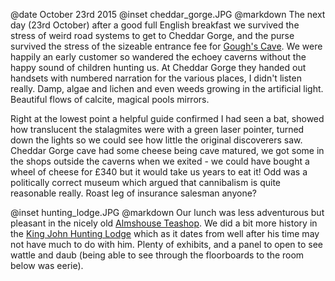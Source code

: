 @date		October 23rd 2015
@inset		cheddar_gorge.JPG
@markdown
The next day (23rd October)
after a good full English breakfast we survived the stress of weird road systems to get to
Cheddar Gorge, and the purse survived the stress of the sizeable entrance fee for
[Gough's Cave](https://www.cheddargorge.co.uk/explore/goughs-cave). We were happily an early
customer so wandered the echoey caverns without the happy sound of children hunting us.
At Cheddar Gorge they handed out handsets with numbered narration for the various
places, I didn't listen really. Damp, algae and lichen and even weeds growing in the
artificial light. Beautiful flows of calcite, magical pools mirrors.

Right at the lowest point a helpful guide confirmed I had seen a bat, showed how translucent
the stalagmites were with a green laser pointer, turned down the lights so we could see how
little the original discoverers saw. Cheddar Gorge cave had some cheese being cave matured,
we got some in the shops outside the caverns when we exited - we could have bought a wheel
of cheese for &pound;340 but it would take us years to eat it! Odd was a politically correct
museum which argued that cannibalism is quite reasonable really. Roast leg of insurance
salesman anyone?

@inset		hunting_lodge.JPG
@markdown
Our lunch was less adventurous but pleasant in the nicely old
[Almshouse Teashop](http://thealmshouseteashop.co.uk/). We did a bit more history in the
[King John Hunting Lodge](https://www.nationaltrust.org.uk/king-johns-hunting-lodge) which
as it dates from well after his time may not have much to do with him. Plenty of exhibits,
and a panel to open to see wattle and daub (being able to see through the floorboards to the
room below was eerie).
